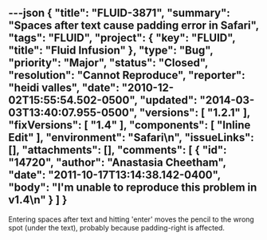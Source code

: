 ---json
{
  "title": "FLUID-3871",
  "summary": "Spaces after text cause padding error in Safari",
  "tags": "FLUID",
  "project": {
    "key": "FLUID",
    "title": "Fluid Infusion"
  },
  "type": "Bug",
  "priority": "Major",
  "status": "Closed",
  "resolution": "Cannot Reproduce",
  "reporter": "heidi valles",
  "date": "2010-12-02T15:55:54.502-0500",
  "updated": "2014-03-03T13:40:07.955-0500",
  "versions": [
    "1.2.1"
  ],
  "fixVersions": [
    "1.4"
  ],
  "components": [
    "Inline Edit"
  ],
  "environment": "Safari\n",
  "issueLinks": [],
  "attachments": [],
  "comments": [
    {
      "id": "14720",
      "author": "Anastasia Cheetham",
      "date": "2011-10-17T13:14:38.142-0400",
      "body": "I'm unable to reproduce this problem in v1.4\n"
    }
  ]
}
---
Entering spaces after text and hitting 'enter' moves the pencil to the wrong spot (under the text), probably because padding-right is affected.

        